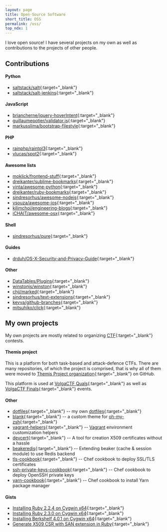 ```yaml
---
layout: page
title: Open-Source Software
short_title: OSS
permalink: /oss/
top_ndx: 1
---
```


I love open source! I have several projects on my own as well as contributions to the projects of other people.

## Contributions

#### Python
- [saltstack/salt](https://github.com/saltstack/salt){:target="_blank"}  
- [saltstack/salt-jenkins](https://github.com/saltstack/salt-jenkins){:target="_blank"}  

#### JavaScript
- [briancherne/jquery-hoverIntent](https://github.com/briancherne/jquery-hoverIntent){:target="_blank"}  
- [guillaumepotier/validator.js](https://github.com/guillaumepotier/validator.js){:target="_blank"}  
- [markusslima/bootstrap-filestyle](https://github.com/markusslima/bootstrap-filestyle){:target="_blank"}  

#### PHP
- [rainphp/raintpl3](https://github.com/rainphp/raintpl3){:target="_blank"}  
- [vlucas/spot2](https://github.com/vlucas/spot2){:target="_blank"}  

#### Awesome lists
- [moklick/frontend-stuff](https://github.com/moklick/frontend-stuff){:target="_blank"}  
- [dreikanter/sublime-bookmarks](https://github.com/dreikanter/sublime-bookmarks){:target="_blank"}  
- [vinta/awesome-python](https://github.com/vinta/awesome-python){:target="_blank"}  
- [dreikanter/ruby-bookmarks](https://github.com/dreikanter/ruby-bookmarks){:target="_blank"}  
- [sindresorhus/awesome-nodejs](https://github.com/sindresorhus/awesome-nodejs){:target="_blank"}  
- [vsouza/awesome-ios](https://github.com/vsouza/awesome-ios){:target="_blank"}  
- [kilimchoi/engineering-blogs](https://github.com/kilimchoi/engineering-blogs){:target="_blank"}  
- [iCHAIT/awesome-osx](https://github.com/iCHAIT/awesome-osx){:target="_blank"}  

#### Shell
- [sindresorhus/pure](https://github.com/sindresorhus/pure){:target="_blank"}  

#### Guides
- [drduh/OS-X-Security-and-Privacy-Guide](https://github.com/drduh/OS-X-Security-and-Privacy-Guide){:target="_blank"}  

#### Other
- [DataTables/Plugins](https://github.com/DataTables/Plugins){:target="_blank"}  
- [winstonjs/winston](https://github.com/winstonjs/winston){:target="_blank"}  
- [chjj/marked](https://github.com/chjj/marked){:target="_blank"}  
- [sindresorhus/text-extensions](https://github.com/sindresorhus/text-extensions){:target="_blank"}  
- [kevva/github-branches](https://github.com/kevva/github-branches){:target="_blank"}  
- [mitsuhiko/click](https://github.com/mitsuhiko/click){:target="_blank"}  

## My own projects
My own projects are mostly related to organizing [CTF](https://en.wikipedia.org/wiki/Capture_the_flag){:target="_blank"} contests.  

#### Themis project
This is a platform for both task-based and attack-defence CTFs. There are many repositories, of which the project is comprised, that is why all of them were moved to [Themis Project organization](https://github.com/themis-project){:target="_blank"} on GitHub.

This platform is used at [VolgaCTF Quals](https://ctftime.org/ctf/52){:target="_blank"} as well as [VolgaCTF Finals](https://ctftime.org/ctf/53){:target="_blank"} events.

#### Other
- [dotfiles](https://github.com/aspyatkin/dotfiles){:target="_blank"} -- my own [dotfiles](http://dotfiles.github.io){:target="_blank"}  
- [blank](https://github.com/aspyatkin/blank"){:target="_blank"} -- a custom theme for [oh-my-zsh](https://github.com/robbyrussell/oh-my-zsh){:target="_blank"}  
- [vagrant-helpers](https://github.com/aspyatkin/vagrant-helpers){:target="_blank"} -- [Vagrant](https://www.vagrantup.com) environment customization helpers  
- [devcert](https://github.com/aspyatkin/devcert){:target="_blank"} -- A tool for creation X509 certificates without a hassle  
- [beakeredis](https://github.com/aspyatkin/beakeredis){:target="_blank"} -- Extending beaker (cache & session module) to use Redis backend  
- [tls-cookbook](https://github.com/aspyatkin/tls-cookbook){:target="_blank"} -- Chef cookbook to deploy SSL/TLS certificates  
- [ssh-private-keys-cookbook](https://github.com/aspyatkin/ssh-private-keys-cookbook){:target="_blank"} -- Chef cookbook to deploy OpenSSH private keys  
- [yarn-cookbook](https://github.com/aspyatkin/yarn-cookbook){:target="_blank"} -- Chef cookbook to install Yarn package manager  

#### Gists
 - [Installing Ruby 2.2.4 on Cygwin x64](https://gist.github.com/aspyatkin/2a1305cceb9101caa2f6){:target="_blank"}  
 - [Installing Ruby 2.3.0 on Cygwin x64](https://gist.github.com/aspyatkin/d2b28fc754e009bd4a48){:target="_blank"}  
 - [Installing Berkshelf 4.0.1 on Cygwin x64](https://gist.github.com/aspyatkin/2a70736080835ac594ba){:target="_blank"}  
 - [Generate X509 CSR with SAN extension in Ruby](https://gist.github.com/aspyatkin/23c336b811aac211040f){:target="_blank"}  

